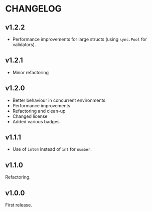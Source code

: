 # CHANGELOG

## v1.2.2
* Performance improvements for large structs (using `sync.Pool` for validators).

## v1.2.1
* Minor refactoring

## v1.2.0
* Better behaviour in concurrent environments
* Performance improvements
* Refactoring and clean-up
* Changed license
* Added various badges

## v1.1.1
* Use of `int64` instead of `int` for `number`.

## v1.1.0
Refactoring.

## v1.0.0
First release.
